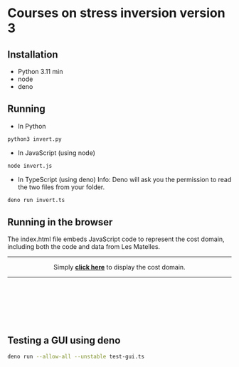 # Courses on stress inversion version 3

## Installation
- Python 3.11 min
- node
- deno


## Running
- In Python
```sh
python3 invert.py
```
- In JavaScript (using node)
```sh
node invert.js
```
- In TypeScript (using deno)
Info: Deno will ask you the permission to read the two files from your folder.
```sh
deno run invert.ts
```

## Running in the browser
The index.html file embeds JavaScript code to represent the cost domain,
including both the code and data from Les Matelles.

---
<center>
Simply <a href="https://xaliphostes.github.io/course-stress-inv-3/"><b><b>click here</b></a></b> to display the cost domain.
</center>

---     

<br><br><br><br><br>

## Testing a GUI using deno
```sh
deno run --allow-all --unstable test-gui.ts  
```
